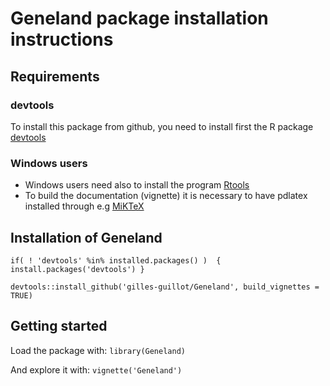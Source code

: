 # Geneland package installation instructions

## Requirements

### devtools

To install this package from github, you need to install first the 
R package [devtools](https://cran.r-project.org/web/packages/devtools/index.html)

### Windows users

* Windows users need also to install the program  [Rtools](https://cran.r-project.org/bin/windows/Rtools)
* To build the documentation (vignette) it is necessary to have pdlatex installed through e.g 
[MiKTeX](https://miktex.org/download)



## Installation of Geneland

`if( ! 'devtools' %in% installed.packages() )  { install.packages('devtools') }`

`devtools::install_github('gilles-guillot/Geneland', build_vignettes = TRUE)`

## Getting started

Load the package with: `library(Geneland)`

And explore it with: `vignette('Geneland')`

